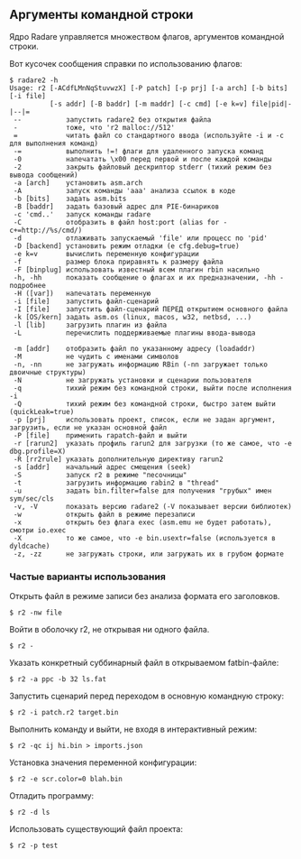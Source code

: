 ## Аргументы командной строки

Ядро Radare управляется множеством флагов, аргументов командной строки.

Вот кусочек сообщения справки по использованию флагов:
```
$ radare2 -h
Usage: r2 [-ACdfLMnNqStuvwzX] [-P patch] [-p prj] [-a arch] [-b bits] [-i file]
          [-s addr] [-B baddr] [-m maddr] [-c cmd] [-e k=v] file|pid|-|--|=
 --           запустить radare2 без открытия файла
 -            тоже, что 'r2 malloc://512'
 =            читать файл со стандартного ввода (используйте -i и -c для выполнения команд)
 -=           выполнить !=! флаги для удаленного запуска команд
 -0           напечатать \x00 перед первой и после каждой команды
 -2           закрыть файловый дескриптор stderr (тихий режим без вывода сообщений)
 -a [arch]    установить asm.arch
 -A           запуск команды 'aaa' анализа ссылок в коде
 -b [bits]    задать asm.bits
 -B [baddr]   задать базовый адрес для PIE-бинариков
 -c 'cmd..'   запуск команды radare
 -C           отобразить в файл host:port (alias for -c+=http://%s/cmd/)
 -d           отлаживать запускаемый 'file' или процесс по 'pid'
 -D [backend] установить режим отладки (e cfg.debug=true)
 -e k=v       вычислить переменную конфигурации
 -f           размер блока приравнять к размеру файла
 -F [binplug] использовать известный всем плагин rbin насильно
 -h, -hh      показать сообщение о флагах и их предназначении, -hh - подробнее
 -H ([var])   напечатать переменную
 -i [file]    запустить файл-сценарий
 -I [file]    запустить файл-сценарий ПЕРЕД открытием основного файла
 -k [OS/kern] задать asm.os (linux, macos, w32, netbsd, ...)
 -l [lib]     загрузить плагин из файла
 -L           перечислить поддерживаемые плагины ввода-вывода
```
```
 -m [addr]    отобразить файл по указанному адресу (loadaddr)
 -M           не чудить с именами символов
 -n, -nn      не загружать информацию RBin (-nn загружает только двоичные структуры)
 -N           не загружать установки и сценарии пользователя
 -q           тихий режим без командной строки, выйти после исполнения -i
 -Q           тихий режим без командной строки, быстро затем выйти (quickLeak=true)
 -p [prj]     использовать проект, список, если не задан аргумент, загрузить, если не указан основной файл
 -P [file]    применить rapatch-файл и выйти
 -r [rarun2]  указать профиль rarun2 для загрузки (то же самое, что -e dbg.profile=X)
 -R [rr2rule] указать дополнительную директиву rarun2
 -s [addr]    начальный адрес смещения (seek)
 -S           запуск r2 в режиме "песочницы"
 -t           загрузить информацию rabin2 в "thread"
 -u           задать bin.filter=false для получения "грубых" имен sym/sec/cls
 -v, -V       показать версию radare2 (-V показывает версии библиотек)
 -w           открыть файл в режиме перезаписи
 -x           открыть без флага exec (asm.emu не будет работать), смотри io.exec
 -X           то же самое, что -e bin.usextr=false (используется в dyldcache)
 -z, -zz      не загружать строки, или загружать их в грубом формате
```

### Частые варианты использования

Открыть файл в режиме записи без анализа формата его заголовков.
```
$ r2 -nw file
```
Войти в оболочку r2, не открывая ни одного файла.
```
$ r2 -
```
Указать конкретный суббинарный файл в открываемом fatbin-файле:
```
$ r2 -a ppc -b 32 ls.fat
```
Запустить сценарий перед переходом в основную командную строку:
```
$ r2 -i patch.r2 target.bin
```
Выполнить команду и выйти, не входя в интерактивный режим:
```
$ r2 -qc ij hi.bin > imports.json
```
Установка значения переменной конфигурации:
```
$ r2 -e scr.color=0 blah.bin
```
Отладить программу:
```
$ r2 -d ls
```
Использовать существующий файл проекта:
```
$ r2 -p test
```
